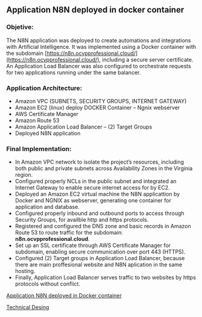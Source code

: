 ## Application N8N deployed in docker container

### Objetive:

The N8N application was deployed to create automations and integrations with Artificial Intelligence. It was implemented using a Docker container with the subdomain [https://n8n.ocvpprofessional.cloud/](https://n8n.ocvpprofessional.cloud/), including a secure server certificate. An Application Load Balancer was also configured to orchestrate requests for two applications running under the same balancer.

### Application Architecture:

-   Amazon VPC (SUBNETS, SECURITY GROUPS, INTERNET GATEWAY)
-   Amazon EC2 (linux) deploy DOCKER Container – Ngnix webserver
-   AWS Certificate Manager
-   Amazon Route 53
-   Amazon Application Load Balancer – (2) Target Groups
-   Deployed N8N application

### Final Implementation:

-   In Amazon VPC network to isolate the project’s resources, including both public and private subnets across Availability Zones in the Virginia region.
-   Configured properly NCLs in the public subnet and integrated an Internet Gateway to enable secure internet access for by EC2.
-   Deployed an Amazon EC2 virtual machine the N8N applicattion by Docker and NGNIX as webserver, generating one container for application and database.
-   Configured properly inbound and outbound ports to access through Security Groups, for availble http and https protocols.
-   Registered and configured the DNS zone and basic records in Amazon Route 53 to route traffic for the subdomain: **n8n.ocvpprofessional.cloud**.
-   Set up an SSL certificate through AWS Certificate Manager for subdomain, enabling secure communication over port 443 (HTTPS).
-   Configured (2) Target groups in Application Load Balancer, because there are main proffesional website and N8N aplication in the same hosting.
-   Finally, Application Load Balancer serves traffic to two websites by https protocols without conflict.

[Application N8N deployed in Docker container](https://ocvpprofessional.cloud/wp-content/uploads/2025/08/APP_N8N_LBL.png)

[Technical Desing](https://ocvpprofessional.cloud/wp-content/uploads/2025/08/APP_N8N_LBL.png)